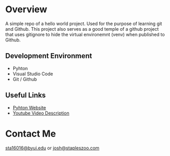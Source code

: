 # Overview

A simple repo of a hello world project. Used for the purpose of learning git and Github. This project also serves as a good temple of a github project that uses gitignore to hide the virtual environemnt (venv) when published to Github.

## Development Environment

* Pyhton
* Visual Studio Code
* Git / Github

## Useful Links

* [Pyhton Website](python.org)
* [Youtube Video Description](https://youtu.be/kAarb8R59jc)

# Contact Me
sta16016@byui.edu or josh@stapleszoo.com